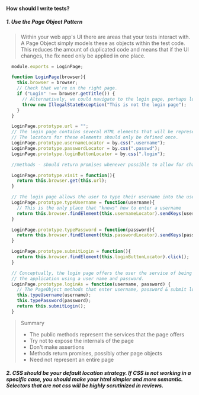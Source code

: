 #### How should I write tests?

##### 1. Use the Page Object Pattern

  > Within your web app's UI there are areas that your tests interact with. A Page Object simply models these as objects within the test code. This reduces the amount of duplicated code and means that if the UI changes, the fix need only be applied in one place.

  ```javascript
    module.exports = LoginPage;

    function LoginPage(browser){
      this.browser = browser;
      // Check that we're on the right page.
      if ("Login" !== browser.getTitle()) {
        // Alternatively, we could navigate to the login page, perhaps logging out first
        throw new IllegalStateException("This is not the login page");
      }
    }

    LoginPage.prototype.url = "";
    // The login page contains several HTML elements that will be represented as WebElements.
    // The locators for these elements should only be defined once.
    LoginPage.prototype.usernameLocator = by.css(".username");
    LoginPage.prototype.passwordLocator = by.css(".passwd");
    LoginPage.prototype.loginButtonLocator = by.css(".login");

    //methods - should return promises whenever possible to allow for chaining

    LoginPage.prototype.visit = function(){
      return this.browser.get(this.url);
    }

    // The login page allows the user to type their username into the username field
    LoginPage.prototype.typeUsername = function(username){
      // This is the only place that "knows" how to enter a username
      return this.browser.findElement(this.usernameLocator).sendKeys(username);
    }

    LoginPage.prototype.typePassword = function(password){
      return this.browser.findElement(this.passwordLocator).sendKeys(password);
    }

    LoginPage.prototype.submitLogin = function(){
      return this.browser.findElement(this.loginButtonLocator).click();
    }

    // Conceptually, the login page offers the user the service of being able to "log into"
    // the application using a user name and password.
    LoginPage.prototype.loginAs = function(username, password) {
      // The PageObject methods that enter username, password & submit login have already defined and should not be repeated here.
      this.typeUsername(username);
      this.typePassword(password);
      return this.submitLogin();
    }
  ```

  > Summary
  > - The public methods represent the services that the page offers
  > - Try not to expose the internals of the page
  > - Don't make assertions
  > - Methods return promises, possibly other page objects
  > - Need not represent an entire page


##### 2. CSS should be your default *location strategy*. If CSS is not working in a specific case, you should make your html simpler and more semantic. Selectors that are not css will be highly scrutinized in reviews.
